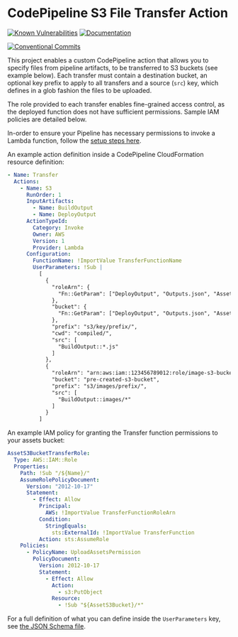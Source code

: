 # CodePipeline S3 File Transfer Action

[![Known Vulnerabilities](https://snyk.io/test/github/davidkelley/aws-pipeline-transfer/badge.svg?targetFile=package.json)](https://snyk.io/test/github/davidkelley/aws-pipeline-transfer?targetFile=package.json) [![Documentation](https://doc.esdoc.org/github.com/davidkelley/aws-pipeline-transfer/badge.svg)](https://doc.esdoc.org/github.com/davidkelley/aws-pipeline-transfer)

[![Conventional Commits](https://img.shields.io/badge/Conventional%20Commits-1.0.0-yellow.svg)](https://conventionalcommits.org/)

This project enables a custom CodePipeline action that allows you to specify files from pipeline artifacts, to be transferred to S3 buckets (see example below). Each transfer must contain a destination bucket, an optional key prefix to apply to all transfers and a source (`src`) key, which defines in a glob fashion the files to be uploaded.

The role provided to each transfer enables fine-grained access control, as the deployed function does not have sufficient permissions. Sample IAM policies are detailed below.

In-order to ensure your Pipeline has necessary permissions to invoke a Lambda function, follow the [setup steps here](http://docs.aws.amazon.com/codepipeline/latest/userguide/actions-invoke-lambda-function.html).

An example action definition inside a CodePipeline CloudFormation resource definition:

```yaml
- Name: Transfer
  Actions:
    - Name: S3
      RunOrder: 1
      InputArtifacts:
        - Name: BuildOutput
        - Name: DeployOutput
      ActionTypeId:
        Category: Invoke
        Owner: AWS
        Version: 1
        Provider: Lambda
      Configuration:
        FunctionName: !ImportValue TransferFunctionName
        UserParameters: !Sub |
          [
            {
              "roleArn": {
                "Fn::GetParam": ["DeployOutput", "Outputs.json", "AssetS3BucketTransferRole"]
              },
              "bucket": {
                "Fn::GetParam": ["DeployOutput", "Outputs.json", "AssetS3Bucket"]
              },
              "prefix": "s3/key/prefix/",
              "cwd": "compiled/",
              "src": [
                "BuildOutput::*.js"
              ]
            },
            {
              "roleArn": "arn:aws:iam::123456789012:role/image-s3-bucket-permissions",
              "bucket": "pre-created-s3-bucket",
              "prefix": "s3/images/prefix/",
              "src": [
                "BuildOutput::images/*"
              ]
            }
          ]
```

An example IAM policy for granting the Transfer function permissions to your assets bucket:

```yaml
AssetS3BucketTransferRole:
  Type: AWS::IAM::Role
  Properties:
    Path: !Sub "/${Name}/"
    AssumeRolePolicyDocument:
      Version: "2012-10-17"
      Statement:
        - Effect: Allow
          Principal:
            AWS: !ImportValue TransferFunctionRoleArn
          Condition:
            StringEquals:
              sts:ExternalId: !ImportValue TransferFunction
          Action: sts:AssumeRole
    Policies:
      - PolicyName: UploadAssetsPermission
        PolicyDocument:
          Version: 2012-10-17
          Statement:
            - Effect: Allow
              Action:
                - s3:PutObject
              Resource:
                - !Sub "${AssetS3Bucket}/*"
```

For a full definition of what you can define inside the `UserParameters` key, see [the JSON Schema file](/functions/transfer/transfer/validate/schema.js).
